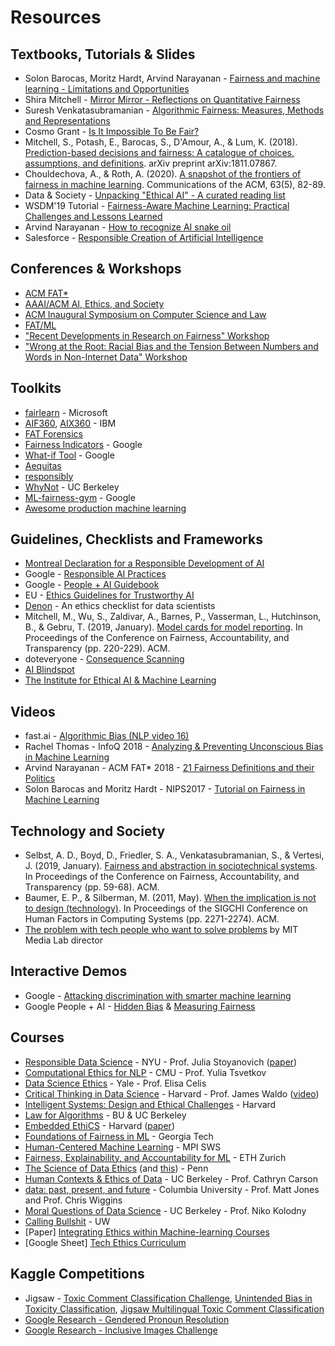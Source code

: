 # Resources

## Textbooks, Tutorials & Slides

- Solon Barocas, Moritz Hardt, Arvind Narayanan - [Fairness and machine learning - Limitations and Opportunities](https://fairmlbook.org)
- Shira Mitchell - [Mirror Mirror - Reflections on Quantitative Fairness](https://shiraamitchell.github.io/fairness/)
-  Suresh Venkatasubramanian - [Algorithmic Fairness: Measures, Methods and Representations](http://www.cs.utah.edu/~suresh/static/files/tutorial.pdf)
- Cosmo Grant - [Is It Impossible To Be Fair?](https://3milychu.github.io/algorithmic-fairness/)
- Mitchell, S., Potash, E., Barocas, S., D'Amour, A., & Lum, K. (2018). [Prediction-based decisions and fairness: A catalogue of choices, assumptions, and definitions](https://arxiv.org/pdf/1811.07867.pdf). arXiv preprint arXiv:1811.07867.
- Chouldechova, A., & Roth, A. (2020). [A snapshot of the frontiers of fairness in machine learning](https://cacm.acm.org/magazines/2020/5/244336-a-snapshot-of-the-frontiers-of-fairness-in-machine-learning/fulltext). Communications of the ACM, 63(5), 82-89.
- Data & Society - [Unpacking "Ethical AI" - A curated reading list](https://points.datasociety.net/unpacking-ethical-ai-b770b964c236)
- WSDM'19 Tutorial - [Fairness-Aware Machine Learning: Practical Challenges and Lessons Learned](https://sites.google.com/view/wsdm19-fairness-tutorial)
- Arvind Narayanan - [How to recognize AI snake oil](https://www.cs.princeton.edu/~arvindn/talks/MIT-STS-AI-snakeoil.pdf)
- Salesforce - [Responsible Creation of Artificial Intelligence](https://trailhead.salesforce.com/en/content/learn/modules/responsible-creation-of-artificial-intelligence)


## Conferences & Workshops

- [ACM FAT*](https://fatconference.org)
- [AAAI/ACM AI, Ethics, and Society](https://www.aies-conference.com/)
- [ACM Inaugural Symposium on Computer Science and Law](https://computersciencelaw.org/)
- [FAT/ML](https://www.fatml.org)
- ["Recent Developments in Research on Fairness" Workshop](https://simons.berkeley.edu/workshops/fairness-workshop-2)
- ["Wrong at the Root: Racial Bias and the Tension Between Numbers and Words in Non-Internet Data" Workshop](https://simons.berkeley.edu/workshops/fairness-workshop-1)

## Toolkits

- [fairlearn](https://github.com/fairlearn/fairlearn) - Microsoft
- [AIF360](https://aif360.mybluemix.net/), [AIX360](https://aix360.mybluemix.net/) - IBM
- [FAT Forensics](https://fat-forensics.org/)
- [Fairness Indicators](https://github.com/tensorflow/fairness-indicators) - Google
- [What-if Tool](https://pair-code.github.io/what-if-tool/) - Google
- [Aequitas](https://dsapp.uchicago.edu/projects/aequitas/)
- [responsibly](http://docs.responsibly.ai/)
- [WhyNot](https://github.com/zykls/whynot) - UC Berkeley
- [ML-fairness-gym](https://github.com/google/ml-fairness-gym) - Google
- [Awesome production machine learning](https://github.com/EthicalML/awesome-production-machine-learning)

## Guidelines, Checklists and Frameworks

- [Montreal Declaration for a Responsible Development of AI](https://www.montrealdeclaration-responsibleai.com/)
- Google - [Responsible AI Practices](https://ai.google/responsibilities/responsible-ai-practices/)
- Google - [People + AI Guidebook](https://pair.withgoogle.com/)
- EU - [Ethics Guidelines for Trustworthy AI](https://ec.europa.eu/digital-single-market/en/news/ethics-guidelines-trustworthy-ai)
- [Denon](http://deon.drivendata.org/) - An ethics checklist for data scientists
- Mitchell, M., Wu, S., Zaldivar, A., Barnes, P., Vasserman, L., Hutchinson, B., & Gebru, T. (2019, January). [Model cards for model reporting](https://arxiv.org/pdf/1810.03993.pdf). In Proceedings of the Conference on Fairness, Accountability, and Transparency (pp. 220-229). ACM.
- doteveryone - [Consequence Scanning](https://www.doteveryone.org.uk/project/consequence-scanning/)
- [AI Blindspot](http://aiblindspot.media.mit.edu/)
- [The Institute for Ethical AI & Machine Learning](https://ethical.institute)

## Videos

- fast.ai - [Algorithmic Bias (NLP video 16)](https://youtu.be/pThqge9QDn8)
- Rachel Thomas - InfoQ 2018 - [Analyzing & Preventing Unconscious Bias in Machine Learning](https://www.infoq.com/presentations/unconscious-bias-machine-learning/)
- Arvind Narayanan - ACM FAT* 2018 - [21 Fairness Definitions and their Politics](https://fairmlbook.org/tutorial2.html)
- Solon Barocas and Moritz Hardt - NIPS2017 - [Tutorial on Fairness in Machine Learning](https://fairmlbook.org/tutorial1.html)

## Technology and Society

- Selbst, A. D., Boyd, D., Friedler, S. A., Venkatasubramanian, S., & Vertesi, J. (2019, January). [Fairness and abstraction in sociotechnical systems](http://friedler.net/papers/sts_fat2019.pdf). In Proceedings of the Conference on Fairness, Accountability, and Transparency (pp. 59-68). ACM.
- Baumer, E. P., & Silberman, M. (2011, May). [When the implication is not to design (technology)](https://www.ics.uci.edu/~djp3/classes/2011_01_INF134/papers/impl9-rev.pdf). In Proceedings of the SIGCHI Conference on Human Factors in Computing Systems (pp. 2271-2274). ACM.
- [The problem with tech people who want to solve problems](https://www.vox.com/recode/2019/6/26/18758776/joi-ito-mit-media-lab-resisting-reduction-exorcist-kara-swisher-recode-decode-podcast-interview) by MIT Media Lab director

## Interactive Demos
- Google - [Attacking discrimination with smarter machine learning](https://research.google.com/bigpicture/attacking-discrimination-in-ml/)
- Google People + AI - [Hidden Bias](https://pair.withgoogle.com/explorables/hidden-bias/) & [Measuring Fairness](https://pair.withgoogle.com/explorables/measuring-fairness/)

## Courses

- [Responsible Data Science](https://dataresponsibly.github.io/courses/spring19/) - NYU - Prof. Julia Stoyanovich ([paper](https://arxiv.org/pdf/1912.10564.pdf))
- [Computational Ethics for NLP](http://demo.clab.cs.cmu.edu/ethical_nlp/) - CMU - Prof. Yulia Tsvetkov
- [Data Science Ethics](https://datascienceethics.org) - Yale - Prof. Elisa Celis
- [Critical Thinking in Data Science](https://locator.tlt.harvard.edu/course/colgsas-207093/2019/spring/14577) - Harvard - Prof. James Waldo ([video](https://youtu.be/PDYGjDYTY1o))
- [Intelligent Systems: Design and Ethical Challenges](https://locator.tlt.harvard.edu/course/colgsas-160419/2019/spring/20399) - Harvard
- [Law for Algorithms](http://aloni.net/lfa) - BU & UC Berkeley
- [Embedded EthiCS](https://embeddedethics.seas.harvard.edu/) - Harvard ([paper](https://arxiv.org/pdf/1808.05686.pdf))
- [Foundations of Fairness in ML](http://jamiemorgenstern.com/teaching/f18-fairml/) - Georgia Tech
- [Human-Centered Machine Learning](http://courses.mpi-sws.org/hcml-ws18/) - MPI SWS
- [Fairness, Explainability, and Accountability for ML](https://las.inf.ethz.ch/teaching/feaml-s19) - ETH Zurich
- [The Science of Data Ethics](https://www.seas.upenn.edu/~cis399/index.html) (and [this](https://www.cis.upenn.edu/~mkearns/teaching/SDE/ScienceDataEthics.pdf)) - Penn
- [Human Contexts & Ethics of Data](https://hce-sts.org/) - UC Berkeley - Prof. Cathryn Carson
- [data: past, present, and future](https://data-ppf.github.io/) - Columbia University - Prof. Matt Jones and Prof. Chris Wiggins
- [Moral Questions of Data Science](https://bcourses.berkeley.edu/courses/1477033) - UC Berkeley - Prof. Niko Kolodny
- [Calling Bullshit](https://callingbullshit.org/) - UW
- [Paper] [Integrating Ethics within Machine-learning Courses](https://dl.acm.org/citation.cfm?id=3341164)
- [Google Sheet] [Tech Ethics Curriculum](https://docs.google.com/spreadsheets/d/1jWIrA8jHz5fYAW4h9CkUD8gKS5V98PDJDymRf8d9vKI/edit#gid=0)

## Kaggle Competitions

- Jigsaw - [Toxic Comment Classification Challenge](https://www.kaggle.com/c/jigsaw-toxic-comment-classification-challenge), [Unintended Bias in Toxicity Classification](https://www.kaggle.com/c/jigsaw-unintended-bias-in-toxicity-classification), [Jigsaw Multilingual Toxic Comment Classification
](https://www.kaggle.com/c/jigsaw-multilingual-toxic-comment-classification)
- [Google Research - Gendered Pronoun Resolution](https://www.kaggle.com/c/gendered-pronoun-resolution)
- [Google Research - Inclusive Images Challenge](https://www.kaggle.com/c/inclusive-images-challenge)

